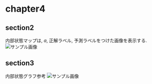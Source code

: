 # chapter4

## section2
内部状態マップは, $a$, 正解ラベル, 予測ラベルをつけた画像を表示する.  
![サンプル画像](https://drive.google.com/file/d/1C4vv482dqVkRLiQSHBhnBMVnZ_3WMYnn/view?usp=sharing)

## section3
内部状態グラフ参考
![サンプル画像](https://drive.google.com/file/d/1245XgcVgVnOIku7xh2oZ8a-XZLK0xVUu/view?usp=sharing)